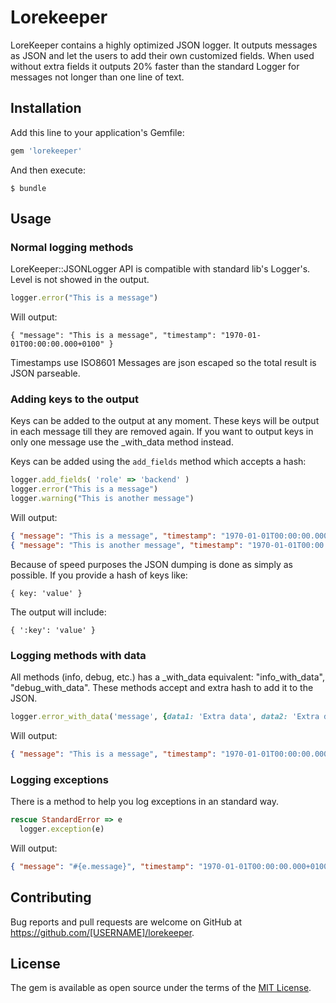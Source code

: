 # Lorekeeper

LoreKeeper contains a highly optimized JSON logger. It outputs messages as JSON and let the users to add their own customized fields.
When used without extra fields it outputs 20% faster than the standard Logger for messages not longer than one line of text.

## Installation

Add this line to your application's Gemfile:

```ruby
gem 'lorekeeper'
```

And then execute:

    $ bundle


## Usage

### Normal logging methods

LoreKeeper::JSONLogger API is compatible with standard lib's Logger's. Level is not showed in the output.

```Ruby
logger.error("This is a message")
```

Will output:
```
{ "message": "This is a message", "timestamp": "1970-01-01T00:00:00.000+0100" }
```

Timestamps use ISO8601
Messages are json escaped so the total result is JSON parseable.


### Adding keys to the output

Keys can be added to the output at any moment. These keys will be output in each message till they are removed again. If you want to output keys in only one message use the _with_data method instead.

Keys can be added using the `add_fields` method which accepts a hash:

```Ruby
logger.add_fields( 'role' => 'backend' )
logger.error("This is a message")
logger.warning("This is another message")
```

Will output:
```json
{ "message": "This is a message", "timestamp": "1970-01-01T00:00:00.000+0100", 'role' => 'backend' }
{ "message": "This is another message", "timestamp": "1970-01-01T00:00:00.000+0100", 'role' => 'backend' }
```

Because of speed purposes the JSON dumping is done as simply as possible. If you provide a hash of keys like:
```
{ key: 'value' }
```
The output will include:
```
{ ':key': 'value' }
```


### Logging methods with data

All methods (info, debug, etc.) has a _with_data equivalent: "info_with_data", "debug_with_data".
These methods accept and extra hash to add it to the JSON.

```Ruby
logger.error_with_data('message', {data1: 'Extra data', data2: 'Extra data2'})
```

Will output:
```json
{ "message": "This is a message", "timestamp": "1970-01-01T00:00:00.000+0100", 'data': {data1: 'Extra data', data2: 'Extra data2'} }
```


### Logging exceptions

There is a method to help you log exceptions in an standard way.

```Ruby
rescue StandardError => e
  logger.exception(e)
```

Will output:
```json
{ "message": "#{e.message}", "timestamp": "1970-01-01T00:00:00.000+0100", "exception": "<exception name>", "stack": ["<stacktraceline1>", "<stacktraceline2>"] }
```


## Contributing

Bug reports and pull requests are welcome on GitHub at https://github.com/[USERNAME]/lorekeeper.


## License

The gem is available as open source under the terms of the [MIT License](http://opensource.org/licenses/MIT).

